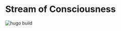 # Stream of Consciousness

![hugo build](https://github.com/salpagarov/stream-of-consciousness/actions/workflows/hugo.yml/badge.svg)
